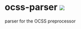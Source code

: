 ocss-parser ![](http://img.shields.io/travis/maxhoffmann/ocss-parser.svg?style=flat)
===========

parser for the OCSS preprocessor
